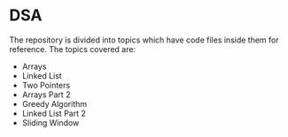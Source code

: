 # DSA

The repository is divided into topics which have code files inside them for reference. The topics covered are:

- Arrays
- Linked List
- Two Pointers
- Arrays Part 2
- Greedy Algorithm
- Linked List Part 2
- Sliding Window
